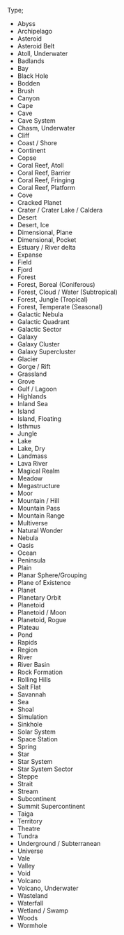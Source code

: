 Type;
- Abyss
- Archipelago
- Asteroid
- Asteroid Belt
- Atoll, Underwater
- Badlands
- Bay
- Black Hole
- Bodden
- Brush
- Canyon
- Cape
- Cave
- Cave System
- Chasm, Underwater
- Cliff
- Coast / Shore
- Continent
- Copse
- Coral Reef, Atoll
- Coral Reef, Barrier
- Coral Reef, Fringing
- Coral Reef, Platform
- Cove
- Cracked Planet
- Crater / Crater Lake / Caldera
- Desert
- Desert, Ice
- Dimensional, Plane
- Dimensional, Pocket
- Estuary / River delta
- Expanse
- Field
- Fjord
- Forest
- Forest, Boreal (Coniferous)
- Forest, Cloud / Water (Subtropical)
- Forest, Jungle (Tropical)
- Forest, Temperate (Seasonal)
- Galactic Nebula
- Galactic Quadrant
- Galactic Sector
- Galaxy
- Galaxy Cluster
- Galaxy Supercluster
- Glacier
- Gorge / Rift
- Grassland
- Grove
- Gulf / Lagoon
- Highlands
- Inland Sea
- Island
- Island, Floating
- Isthmus
- Jungle
- Lake
- Lake, Dry
- Landmass
- Lava River
- Magical Realm
- Meadow
- Megastructure
- Moor
- Mountain / Hill
- Mountain Pass
- Mountain Range
- Multiverse
- Natural Wonder
- Nebula
- Oasis
- Ocean
- Peninsula
- Plain
- Planar Sphere/Grouping
- Plane of Existence
- Planet
- Planetary Orbit
- Planetoid
- Planetoid / Moon
- Planetoid, Rogue
- Plateau
- Pond
- Rapids
- Region
- River
- River Basin
- Rock Formation
- Rolling Hills
- Salt Flat
- Savannah
- Sea
- Shoal
- Simulation
- Sinkhole
- Solar System
- Space Station
- Spring
- Star
- Star System
- Star System Sector
- Steppe
- Strait
- Stream
- Subcontinent
- Summit Supercontinent
- Taiga
- Territory
- Theatre
- Tundra
- Underground / Subterranean
- Universe
- Vale
- Valley
- Void
- Volcano
- Volcano, Underwater
- Wasteland
- Waterfall
- Wetland / Swamp
- Woods
- Wormhole